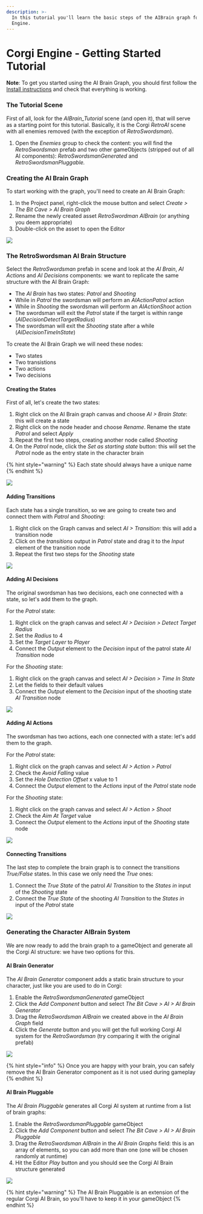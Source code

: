 ```yaml
---
description: >-
  In this tutorial you'll learn the basic steps of the AIBrain graph for Corgi
  Engine.
---
```


# Corgi Engine - Getting Started Tutorial

**Note**: To get you started using the AI Brain Graph, you should first follow the [Install instructions](../install-instructions.md) and check that everything is working.

### The Tutorial Scene

First of all, look for the _AIBrain\_Tutorial_ scene \(and open it\), that will serve as a starting point for this tutorial. Basically, it is the Corgi _RetroAI_ scene with all enemies removed \(with the exception of _RetroSwordsman_\).

1. Open the _Enemies_ group to check the content: you will find the _RetroSwordsman_ prefab and two other gameObjects \(stripped out of all AI components\): _RetroSwordsmanGenerated_ and _RetroSwordsmanPluggable._

### Creating the AI Brain Graph

To start working with the graph, you'll need to create an AI Brain Graph:

1. In the Project panel, right-click the mouse button and select _Create &gt; The Bit Cave &gt; AI Brain Graph_
2. Rename the newly created asset _RetroSwordman AIBrain_ \(or anything you deem appropriate\)
3. Double-click on the asset to open the Editor

![](../.gitbook/assets/corgi_starting_tutorial_001.png)

### The RetroSwordsman AI Brain Structure

Select the _RetroSwordsman_ prefab in scene and look at the _AI Brain_, _AI Actions_ and _AI Decisions_ components: we want to replicate the same structure with the AI Brain Graph:

* The _AI Brain_ has two states: _Patrol_ and _Shooting_
* While in _Patrol_ the swordsman will perform an _AIActionPatrol_ action
* While in _Shooting_ the swordsman will perform an _AIActionShoot_ action
* The swordsman will exit the _Patrol_ state if the target is within range \(_AIDecisionDetectTargetRadius_\)
* The swordsman will exit the _Shooting_ state after a while \(_AIDecisionTimeInState_\)

To create the AI Brain Graph we will need these nodes:

* Two states
* Two transistions
* Two actions
* Two decisions

#### Creating the States

First of all, let's create the two states:

1. Right click on the AI Brain graph canvas and choose _AI &gt; Brain State_: this will create a state
2. Right click on the node header and choose _Rename_. Rename the state _Patrol_ and select _Apply_
3. Repeat the first two steps, creating another node called _Shooting_
4. On the _Patrol_ node, click the _Set as starting state_ button: this will set the _Patrol_ node as the entry state in the character brain

{% hint style="warning" %}
Each state should always have a unique name
{% endhint %}

![](../.gitbook/assets/corgi_starting_tutorial_002.png)

#### Adding Transitions

Each state has a single transition, so we are going to create two and connect them with _Patrol_ and _Shooting_:

1. Right click on the Graph canvas and select _AI &gt; Transition_: this will add a transition node
2. Click on the _transitions_ output in _Patrol_ state and drag it to the _Input_ element of the transition node
3. Repeat the first two steps for the _Shooting_ state

![](../.gitbook/assets/corgi_starting_tutorial_003.png)

#### Adding AI Decisions

The original swordsman has two decisions, each one connected with a state, so let's add them to the graph.

For the _Patrol_ state:

1. Right click on the graph canvas and select _AI &gt; Decision &gt; Detect Target Radius_
2. Set the _Radius_ to 4
3. Set the _Target Layer_ to _Player_
4. Connect the _Output_ element to the _Decision_ input of the patrol state _AI Transition_ node

For the _Shooting_ state:

1. Right click on the graph canvas and select _AI &gt; Decision &gt; Time In State_
2. Let the fields to their default values
3. Connect the _Output_ element to the _Decision_ input of the shooting state _AI Transition_ node

![](../.gitbook/assets/corgi_staring_tutorial_004.png)

#### Adding AI Actions

The swordsman has two actions, each one connected with a state: let's add them to the graph.

For the _Patrol_ state:

1. Right click on the graph canvas and select _AI &gt; Action &gt; Patrol_
2. Check the _Avoid Falling_ value
3. Set the _Hole Detection Offset_ x value to 1
4. Connect the _Output_ element to the _Actions_ input of the _Patrol_ state node

For the _Shooting_ state:

1. Right click on the graph canvas and select _AI &gt; Action &gt; Shoot_
2. Check the _Aim At Target_ value
3. Connect the _Output_ element to the _Actions_ input of the _Shooting_ state node

![](../.gitbook/assets/corgi_starting_tutorial_005.png)

#### Connecting Transitions

The last step to complete the brain graph is to connect the transitions _True/False_ states. In this case we only need the _True_ ones:

1. Connect the _True State_ of the patrol _AI Transition_ to the _States in_ input of the _Shooting_ state
2. Connect the _True State_ of the shooting _AI Transition_ to the _States in_ input of the _Patrol_ state

![](../.gitbook/assets/corgi_staring_tutorial_006.png)

### Generating the Character AIBrain System

We are now ready to add the brain graph to a gameObject and generate all the Corgi AI structure: we have two options for this.

#### AI Brain Generator

The _AI Brain Generator_ component adds a static brain structure to your character, just like you are used to do in Corgi:

1. Enable the _RetroSwordsmanGenerated_ gameObject
2. Click the _Add Component_ button and select _The Bit Cave &gt; AI &gt; AI Brain Generator_
3. Drag the _RetroSwordsman AIBrain_ we created above in the _AI Brain Graph_ field
4. Click the _Generate_ button and you will get the full working Corgi AI system for the _RetroSwordsman_ \(try comparing it with the original prefab\)

![](../.gitbook/assets/corgi_staring_tutorial_007.png)

{% hint style="info" %}
Once you are happy with your brain, you can safely remove the AI Brain Generator component as it is not used during gameplay
{% endhint %}

#### AI Brain Pluggable

The _AI Brain Pluggable_ generates all Corgi AI system at runtime from a list of brain graphs:

1. Enable the _RetroSwordsmanPluggable_ gameObject
2. Click the _Add Component_ button and select _The Bit Cave &gt; AI &gt; AI Brain Pluggable_
3. Drag the _RetroSwordsman AIBrain_ in the _AI Brain Graphs_ field: this is an array of elements, so you can add more than one \(one will be chosen randomly at runtime\)
4. Hit the Editor _Play_ button and you should see the Corgi AI Brain structure generated

![](../.gitbook/assets/corgi_staring_tutorial_008.png)

{% hint style="warning" %}
The AI Brain Pluggable is an extension of the regular Corgi AI Brain, so you'll have to keep it in your gameObject
{% endhint %}

